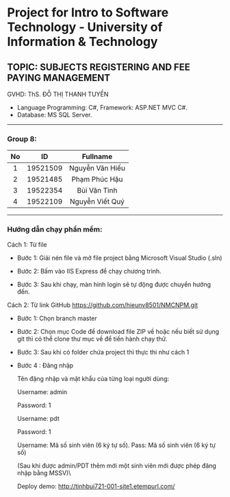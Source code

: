 # Project for Intro to Software Technology - University of Information & Technology

## TOPIC: SUBJECTS REGISTERING AND FEE PAYING MANAGEMENT 

GVHD: ThS. ĐỖ THỊ THANH TUYỀN

- Language Programming: C#, Framework: ASP.NET MVC C#.
- Database: MS SQL Server.

---------------------------------------------------------------------------------------------------------------------------------------------------------------------------------------------------
### Group 8: 


| No | ID | Fullname | 
| :----: | :-: | :-: |
| 1 | 19521509 | Nguyễn Văn Hiếu |
| 2 | 19521485 | Phạm Phúc Hậu |
| 3 | 19522354 | Bùi Văn Tình |
| 4 | 19522109 | Nguyễn Viết Quý |

------------------------------------------------------------------------------------------------------------------------------------------------------------------------------------
### Hướng dẫn chạy phần mềm: 

Cách 1: Từ file

+ Bước 1: Giải nén file và mở file project bằng Microsoft Visual Studio (.sln)

+ Bước 2: Bấm vào IIS Express để chạy chương trình.

+ Bước 3: Sau khi chạy, màn hình login sẽ tự động được chuyển hướng đến.

Cách 2: Từ link GitHub https://github.com/hieunv8501/NMCNPM.git

+ Bước 1: Chọn branch master 

+ Bước 2: Chọn mục Code để download file ZIP về hoặc nếu biết sử dụng git thì có thể clone thư mục về để tiến hành chạy thử.

+ Bước 3: Sau khi có folder chứa project thì thực thi như cách 1

+ Bước 4 : Đăng nhập 

    Tên đặng nhập và mật khẩu của từng loại người dùng:

    Username: admin 

    Password: 1

    Username: pdt

    Password: 1

    Username: Mã số sinh viên (6 ký tự số). Pass: Mã số sinh viên (6 ký tự số) 

    (Sau khi được admin/PDT thêm mới một sinh viên mới được phép đăng nhập bằng MSSV)\
    
    Deploy demo: http://tinhbui721-001-site1.etempurl.com/
